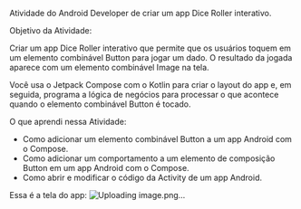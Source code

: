 Atividade do Android Developer de criar um app Dice Roller interativo.

Objetivo da Atividade:

Criar um app Dice Roller interativo que permite que os usuários toquem em um elemento combinável Button para jogar um dado. O resultado da jogada aparece com um elemento combinável Image na tela.

Você usa o Jetpack Compose com o Kotlin para criar o layout do app e, em seguida, programa a lógica de negócios para processar o que acontece quando o elemento combinável Button é tocado.

O que aprendi nessa Atividade:

- Como adicionar um elemento combinável Button a um app Android com o Compose.
- Como adicionar um comportamento a um elemento de composição Button em um app Android com o Compose.
- Como abrir e modificar o código da Activity de um app Android.

Essa é a tela do app:
![Uploading image.png…]()
